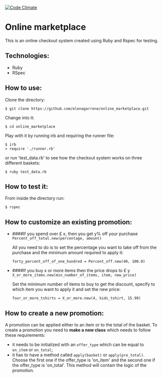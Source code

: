 [![Code Climate](https://codeclimate.com/github/elenagarrone/online_marketplace/badges/gpa.svg)](https://codeclimate.com/github/elenagarrone/online_marketplace)

Online marketplace
==================
This is an online checkout system created using Ruby and Rspec for testing.

Technologies:
------------
- Ruby
- RSpec

How to use:
----------
Clone the directory:
```shell
$ git clone https://github.com/elenagarrone/online_marketplace.git
```
Change into it:
```shell
$ cd online_marketplace
```
Play with it by running irb and requiring the runner file:
```shell
$ irb
> require './runner.rb'
```
or run 'test_data.rb' to see how the checkout system works on three different baskets:
```shell
$ ruby test_data.rb
```

How to test it:
--------------
From inside the directory run:
```shell
$ rspec
```

How to customize an existing promotion:
---------------------------------------
- ####If you spend over £ x, then you get y% off your purchase
`Percent_off_total.new(percentage, amount)`

  All you need to do is to set the percentage you want to take off from the purchase and the minimum amount required to apply it:
  ```shell
  forty_percent_off_of_one_hundred = Percent_off.new(40, 100.0)
  ```


- ####If you buy x or more items then the price drops to £ y
`X_or_more_items.new(min_number_of_items, item, new_price)`

  Set the minimum number of items to buy to get the discount, specify to which item you want to apply it and set the new price:
  ```shell
  four_or_more_tshirts = X_or_more.new(4, kids_tshirt, 15.99)
  ```

How to create a new promotion:
------------------------------
A promotion can be applied either to an item or to the total of the basket.
To create a promotion you need to <strong>make a new class</strong> which needs to follow these requirements:
- it needs to be initialized with an `offer_type` which can be equal to `on_item` or `on_total`;
- it has to have a method called `apply(basket)` or `apply(pre_total)`. Choose the first one if the offer_type is 'on_item' and the second one if the offer_type is 'on_total'.
This method will contain the logic of the promotion.
